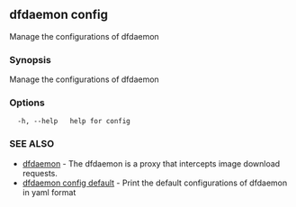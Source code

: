 ## dfdaemon config

Manage the configurations of dfdaemon

### Synopsis

Manage the configurations of dfdaemon

### Options

```
  -h, --help   help for config
```

### SEE ALSO

* [dfdaemon](dfdaemon.md)	 - The dfdaemon is a proxy that intercepts image download requests.
* [dfdaemon config default](dfdaemon_config_default.md)	 - Print the default configurations of dfdaemon in yaml format

